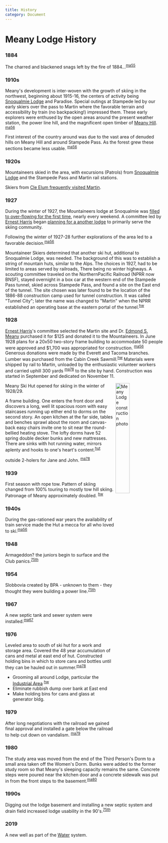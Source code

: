 ```yaml
---
title: History
category: Document
---
```

# Meany Lodge History
### 1884

The charred and blackened snags left by the fire of 1884...<sup>[ma55][]</sup>

### 1910s

Meany's development is inter-woven with the growth of skiing in the northwest, beginning about 1915-16, the centers of activity being [Snoqualmie Lodge](/Snoqualmie-Lodge) and Paradise. Special outings at Stampede led by our early skiers over the pass to Martin where the favorable terrain and accessibility by train (no backpacking!) impressed them. These early explorers were enthused by the open areas around the present weather station, the power line hill, and the magnificent open timber of [Meany Hill](/Meany-Hill). <sup>[ma56][]</sup>

First interest of the country around was due to the vast area of denuded hills on Meany Hill and around Stampede Pass. As the forest grew these sections became less usable. <sup>[ma56][]</sup>

### 1920s

Mountaineers skied in the area, with excursions (Patrols) from [Snoqualmie Lodge](Snoqualmie-Lodge) and the Stampede Pass and Martin rail stations.

Skiers from [Cle Elum frequently visited Martin](https://www.historylink.org/File/10615).

### 1927

During the winter of 1927, the Mountaineers lodge at Snoqualmie was [filled to over-flowing for the first time](The-Development-of-Skiing-in-the-Mountaineers), nearly every weekend. A committee led by [Ernest Harris](/Person/Ernest-Harris) began [planning for a another lodge][hut] to primarily serve the skiing community.

Following the winter of 1927-28 further explorations of the area led to a favorable decision.<sup>[ma56][]</sup>

Mountaineer Skiers determined that another ski hut, additional to Snoqualmie Lodge, was needed. The background of this was to establish a string of mountain huts, similar to the Alps. The choices in 1927, had to be limited to areas served by railroads, There being no winter highways. A scouting committee traveled on the NorthernPacific Railroad (NPRR now BNSF), stayed overnight in a box car at the western end of the Stampede Pass tunnel, skied across Stampede Pass, and found a site on the East end of the tunnel. The site chosen was later found to be the location of the 1886-88 construction camp used for tunnel construction. It was called "Tunnel City"; later the name was changed to "Martin" when the NPRR established an operating base at the eastern portal of the tunnel.<sup>[hw][]</sup>

### 1928

[Ernest Harris](Ernest-Harris)'s committee selected the Martin site and Dr. [Edmond S. Meany](/Person/Edmond-S.-Meany) purchased it for $125 and donated it to the Mountaineers. In June 1928 plans for a 20x50 two-story frame building to accommodate 50 people were approved and $1,700 was appropriated for construction. <sup>[ma56][]</sup> Generous donations were made by the Everett and Tacoma branches. Lumber was purchased from the Cabin Creek Sawmill.<sup>[hw][]</sup> Materials were shipped by rail to Martin, unloaded by the enthusiastic volunteer workers and carried uphill 300 yards <sup>[ma78][]</sup> to the site by hand. Construction was started in September and dedicated on November 11.

<img src="/img/1928-Meany-Ski-Hut.png" style="width: 30%;" alt="Meany Lodge construction photo" align="right">

Meany Ski Hut opened for skiing in the winter of 1928/29.

A frame building. One enters the front door and discovers a long, well lit spacious room with easy staircases running up either end to dorms on the second story. An open kitchen at the far side, tables and benches sprawl about the room and canvas-back easy chairs invite one to sit near the round-bellied heating stove. The lofty dorms have 52 spring double decker bunks and new mattresses. There are sinks with hot running water, mirrors aplenty and hooks to one's heart's content.<sup>[hut][]</sup>

outside 2-holers for Jane and John. <sup>[ma78][]</sup>

### 1939

First season with rope tow. Pattern of skiing changed from 100% touring to mostly tow hill skiing. Patronage of Meany approximately doubled. <sup>[hw][]</sup>

### 1940s

During the gas-rationed war years the availability of train service made the Hut a mecca for all who loved to ski.<sup>[ma56][]</sup>

### 1948

Armageddon? the juniors begin to surface and the Club panics.<sup>[75th][]</sup>

### 1954

Slobbovia created by BPA - unknown to them - they thought they were building a power line.<sup>[75th][]</sup>

### 1967

A new septic tank and sewer system were installed.<sup>[ma67][]</sup>

### 1976

Leveled area to south of ski hut for a work and storage area. Covered the 48 year accumulation of cans and metal at east end of hut. Constructed holding bins in which to store cans and bottles until they can be hauled out in summer.<sup>[ma78][]</sup>

- Grooming all around Lodge, particular the [Industrial Area](/Industrial-Park) <sup>[hw][]</sup>
- Eliminate rubbish dump over bank at East end
- Make holding bins for cans and glass at generator bldg.

### 1979

After long negotiations with the railroad we gained final approval and installed a gate below the railroad to help cut down on vandalism. <sup>[ma79][]</sup>

### 1980

The study area was moved from the end of the Third Person's Dorm to a small area taken off the Women's Dorm. Bunks were added to the former study room so that Meany's sleeping capacity remains the same. Concrete steps were poured near the kitchen door and a concrete sidewalk was put in from the front steps to the basement.<sup>[ma80][]</sup>

### 1990s

Digging out the lodge basement and installing a new septic system and drain field increased lodge usability in the 90's.<sup>[75th][]</sup>

### 2019

A new well as part of the [Water](Water) system.


[75th]: /Anniversary#75th
[hut]: /Skiing-and-the-Ski-Hut
[hw]: /History-Walt "Meany History, by Walt Little"
[ma55]: /Mountaineer-Annual#1955
[ma56]: /Mountaineer-Annual#1956
[ma67]: /Mountaineer-Annual#1967
[ma78]: /Mountaineer-Annual#1978
[ma79]: /Mountaineer-Annual#1979
[ma80]: /Mountaineer-Annual#1980
